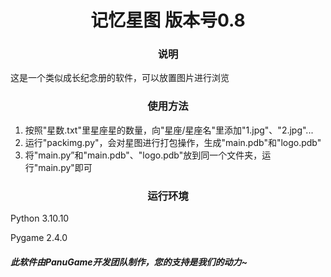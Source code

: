 # <center>记忆星图  版本号0.8</center>

### <center>说明</center>

这是一个类似成长纪念册的软件，可以放置图片进行浏览

### <center>使用方法</center>

1. 按照"星数.txt"里星座星的数量，向"星座/星座名"里添加"1.jpg"、"2.jpg"...
2. 运行"packimg.py"，会对星图进行打包操作，生成"main.pdb"和"logo.pdb"
3. 将"main.py”和"main.pdb"、"logo.pdb"放到同一个文件夹，运行"main.py"即可

### <center>运行环境</center>

Python 3.10.10

Pygame 2.4.0

##### 此软件由PanuGame开发团队制作，您的支持是我们的动力~
